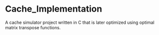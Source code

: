 # Cache_Implementation
A cache simulator project written in C that is later optimized using optimal matrix transpose functions.  
